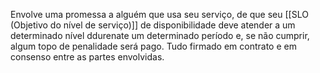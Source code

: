 Envolve uma promessa a alguém que usa seu serviço, de que seu [[SLO (Objetivo do nível de serviço)]] de disponibilidade deve atender a um determinado nível ddurenate um determinado período e, se não cumprir, algum topo de penalidade será pago. Tudo firmado em contrato e em consenso entre as partes envolvidas. 